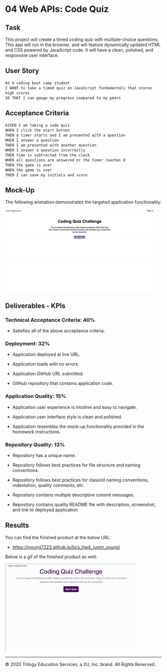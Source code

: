 # 04 Web APIs: Code Quiz

## Task

This project will create a timed coding quiz with multiple-choice questions. This app will run in the browser, and will feature dynamically updated HTML and CSS powered by JavaScript code. It will have a clean, polished, and responsive user interface.


## User Story

```
AS A coding boot camp student
I WANT to take a timed quiz on JavaScript fundamentals that stores high scores
SO THAT I can gauge my progress compared to my peers
```


## Acceptance Criteria

```
GIVEN I am taking a code quiz
WHEN I click the start button
THEN a timer starts and I am presented with a question
WHEN I answer a question
THEN I am presented with another question
WHEN I answer a question incorrectly
THEN time is subtracted from the clock
WHEN all questions are answered or the timer reaches 0
THEN the game is over
WHEN the game is over
THEN I can save my initials and score
```


## Mock-Up

The following animation demonstrates the targeted application functionality:

![code quiz](./Assets/04-web-apis-homework-demo.gif)


## Deliverables - KPIs

### Technical Acceptance Criteria: 40%

* Satisfies all of the above acceptance criteria.

### Deployment: 32%

* Application deployed at live URL.

* Application loads with no errors.

* Application GitHub URL submitted.

* GitHub repository that contains application code.

### Application Quality: 15%

* Application user experience is intuitive and easy to navigate.

* Application user interface style is clean and polished.

* Application resembles the mock-up functionality provided in the homework instructions.

### Repository Quality: 13%

* Repository has a unique name.

* Repository follows best practices for file structure and naming conventions.

* Repository follows best practices for class/id naming conventions, indentation, quality comments, etc.

* Repository contains multiple descriptive commit messages.

* Repository contains quality README file with description, screenshot, and link to deployed application.


## Results

You can find the finished product at the below URL:

* https://jyoung7223.github.io/bcs_hw4_justin_young/

Below is a gif of the finished product as well:

![](./Assets/my-quiz.gif)

- - -
© 2020 Trilogy Education Services, a 2U, Inc. brand. All Rights Reserved.
